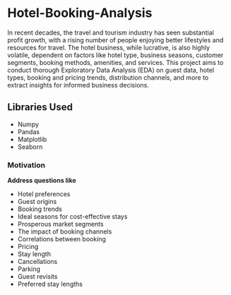# Hotel-Booking-Analysis
In recent decades, the travel and tourism industry has seen substantial profit growth, with a rising number of people enjoying better lifestyles and resources for travel. The hotel business, while lucrative, is also highly volatile, dependent on factors like hotel type, business seasons, customer segments, booking methods, amenities, and services. This project aims to conduct thorough Exploratory Data Analysis (EDA) on guest data, hotel types, booking and pricing trends, distribution channels, and more to extract insights for informed business decisions.

## Libraries Used 
*   Numpy
*   Pandas
*   Matplotlib
*   Seaborn

### Motivation

  **Address questions like**
  
*   Hotel preferences 
*   Guest origins
*   Booking trends
*   Ideal seasons for cost-effective stays
*   Prosperous market segments
*   The impact of booking channels
*   Correlations between booking
*   Pricing
*   Stay length
*   Cancellations
*   Parking
*   Guest revisits
*   Preferred stay lengths

